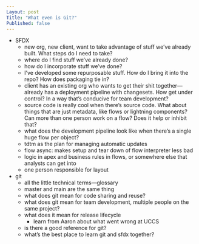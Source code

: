 ```yaml
---
Layout: post
Title: "What even is Git?"
Published: false
---
```

- SFDX
  - new org, new client, want to take advantage of stuff we’ve already built. What steps do I need to take?
  - where do I find stuff we’ve already done?
  - how do I incorporate stuff we’ve done?
  - I’ve developed some repurposable stuff. How do I bring it into the repo? How does packaging tie in?
  - client has an existing org who wants to get their shit together—already has a deployment pipeline with changesets. How get under control? In a way that’s conducive for team development?
  - source code is really cool when there’s source code. What about things that are just metadata, like flows or lightning components? Can more than one person work on a flow? Does it help or inhibit that?
  - what does the development pipeline look like when there’s a single huge flow per object?
  - tdtm as the plan for managing automatic updates
  - flow async: makes setup and tear down of flow interpreter less bad
  - logic in apex and business rules in flows, or somewhere else that analysts can get into
  - one person responsible for layout
- git 
  - all the little technical terms—glossary
  - master and main are the same thing
  - what does git mean for code sharing and reuse?
  - what does git mean for team development, multiple people on the same project?
  - what does it mean for release lifecycle
    - learn from Aaron about what went wrong at UCCS
  - is there a good reference for git?
  - what’s the best place to learn git and sfdx together?